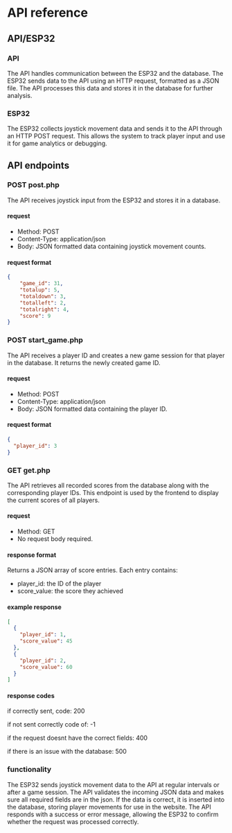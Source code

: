# API reference

## API/ESP32

### API
The API handles communication between the ESP32 and the database. The ESP32 sends data to the API using an HTTP request, formatted as a JSON file. The API processes this data and stores it in the database for further analysis.

### ESP32
The ESP32 collects joystick movement data and sends it to the API through an HTTP POST request. This allows the system to track player input and use it for game analytics or debugging.

## API endpoints

### POST post.php
The API receives joystick input from the ESP32 and stores it in a database.

#### request
- Method: POST
- Content-Type: application/json
- Body: JSON formatted data containing joystick movement counts.

#### request format
```json
{   
    "game_id": 31,
    "totalup": 5,
    "totaldown": 3,
    "totalleft": 2,
    "totalright": 4,
    "score": 9
}
```

### POST start_game.php
The API receives a player ID and creates a new game session for that player in the database. It returns the newly created game ID.

#### request
- Method: POST
- Content-Type: application/json
- Body: JSON formatted data containing the player ID.

#### request format
```json
{
  "player_id": 3
}
```

### GET get.php
The API retrieves all recorded scores from the database along with the corresponding player IDs. This endpoint is used by the frontend to display the current scores of all players.

#### request
- Method: GET
- No request body required.

#### response format
Returns a JSON array of score entries. Each entry contains:
- player_id: the ID of the player
- score_value: the score they achieved

#### example response
```json
[
  {
    "player_id": 1,
    "score_value": 45
  },
  {
    "player_id": 2,
    "score_value": 60
  }
]
```

#### response codes
if correctly sent, code: 200

if not sent correctly code of: -1

if the request doesnt have the correct fields: 400

if there is an issue with the database: 500

### functionality
The ESP32 sends joystick movement data to the API at regular intervals or after a game session.
The API validates the incoming JSON data and makes sure all required fields are in the json.
If the data is correct, it is inserted into the database, storing player movements for use in the website.
The API responds with a success or error message, allowing the ESP32 to confirm whether the request was processed correctly.

